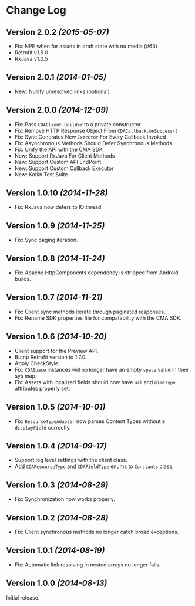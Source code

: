 Change Log
==========

Version 2.0.2 *(2015-05-07)*
----------------------------
 * Fix: NPE when for assets in draft state with no media (#63)
 * Retrofit v1.9.0
 * RxJava v1.0.5


Version 2.0.1 *(2014-01-05)*
----------------------------
 * New: Nullify unresolved links (optional)


Version 2.0.0 *(2014-12-09)*
----------------------------
 * Fix: Pass `CDAClient.Builder` to a private constructor
 * Fix: Remove HTTP Response Object From `CDACallback.onSuccess()`
 * Fix: Sync Generates New `Executor` For Every Callback Invoked
 * Fix: Asynchronous Methods Should Defer Synchronous Methods
 * Fix: Unify the API with the CMA SDK
 * New: Support RxJava For Client Methods
 * New: Support Custom API EndPoint
 * New: Support Custom Callback Executor
 * New: Kotlin Test Suite


Version 1.0.10 *(2014-11-28)*
-----------------------------
 * Fix: RxJava now defers to IO thread.


Version 1.0.9 *(2014-11-25)*
----------------------------
 * Fix: Sync paging iteration.


Version 1.0.8 *(2014-11-24)*
----------------------------
 * Fix: Apache HttpComponents dependency is stripped from Android builds.


Version 1.0.7 *(2014-11-21)*
----------------------------
 * Fix: Client sync methods iterate through paginated responses.
 * Fix: Rename SDK properties file for compatability with the CMA SDK.


Version 1.0.6 *(2014-10-20)*
----------------------------

 * Client support for the Preview API.
 * Bump Retrofit version to 1.7.0.
 * Apply CheckStyle.
 * Fix: `CDASpace` instances will no longer have an empty `space` value in their sys map.
 * Fix: Assets with localized fields should now have `url` and `mimeType` attributes properly set.


Version 1.0.5 *(2014-10-01)*
----------------------------

 * Fix: `ResourceTypeAdapter` now parses Content Types without a `displayField` correctly.


Version 1.0.4 *(2014-09-17)*
----------------------------

 * Support log level settings with the client class.
 * Add `CDAResourceType` and `CDAFieldType` enums to `Constants` class.


Version 1.0.3 *(2014-08-29)*
----------------------------

 * Fix: Synchronization now works properly.


Version 1.0.2 *(2014-08-28)*
----------------------------

 * Fix: Client synchronous methods no longer catch broad exceptions.


Version 1.0.1 *(2014-08-19)*
----------------------------

 * Fix: Automatic link resolving in nested arrays no longer fails.


Version 1.0.0 *(2014-08-13)*
----------------------------

Initial release.
